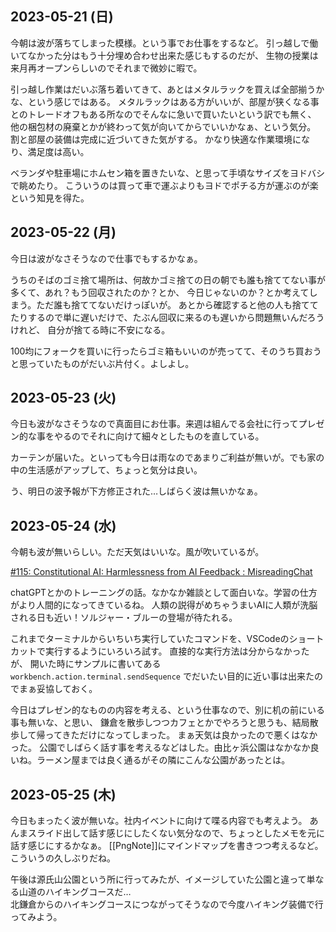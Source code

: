 ## 2023-05-21 (日)

今朝は波が落ちてしまった模様。という事でお仕事をするなど。
引っ越しで働いてなかった分はもう十分埋め合わせ出来た感じもするのだが、
生物の授業は来月再オープンらしいのでそれまで微妙に暇で。

引っ越し作業はだいぶ落ち着いてきて、あとはメタルラックを買えば全部揃うかな、という感じではある。
メタルラックはある方がいいが、部屋が狭くなる事とのトレードオフもある所なのでそんなに急いで買いたいという訳でも無く、
他の梱包材の廃棄とかが終わって気が向いてからでいいかなぁ、という気分。
割と部屋の装備は完成に近づいてきた気がする。
かなり快適な作業環境になり、満足度は高い。

ベランダや駐車場にホムセン箱を置きたいな、と思って手頃なサイズをヨドバシで眺めたり。
こういうのは買って車で運ぶよりもヨドでポチる方が運ぶのが楽という知見を得た。

## 2023-05-22 (月)

今日は波がなさそうなので仕事でもするかなぁ。

うちのそばのゴミ捨て場所は、何故かゴミ捨ての日の朝でも誰も捨ててない事が多くて、あれ？もう回収されたのか？とか、
今日じゃないのか？とか考えてしまう。ただ誰も捨ててないだけっぽいが。
あとから確認すると他の人も捨ててたりするので単に遅いだけで、たぶん回収に来るのも遅いから問題無いんだろうけれど、
自分が捨てる時に不安になる。

100均にフォークを買いに行ったらゴミ箱もいいのが売ってて、そのうち買おうと思っていたものがだいぶ片付く。よしよし。

## 2023-05-23 (火)

今日も波がなさそうなので真面目にお仕事。来週は組んでる会社に行ってプレゼン的な事をやるのでそれに向けて細々としたものを直している。

カーテンが届いた。といっても今日は雨なのであまりご利益が無いが。でも家の中の生活感がアップして、ちょっと気分は良い。

う、明日の波予報が下方修正された…しばらく波は無いかなぁ。

## 2023-05-24 (水)

今朝も波が無いらしい。ただ天気はいいな。風が吹いているが。

[#115: Constitutional AI: Harmlessness from AI Feedback : MisreadingChat](https://www.reddit.com/r/MisreadingChat/comments/13pb8cc/115_constitutional_ai_harmlessness_from_ai/)

chatGPTとかのトレーニングの話。なかなか雑談として面白いな。学習の仕方がより人間的になってきているね。
人類の説得がめちゃうまいAIに人類が洗脳される日も近い！ソルジャー・ブルーの登場が待たれる。

これまでターミナルからいちいち実行していたコマンドを、VSCodeのショートカットで実行するようにいろいろ試す。
直接的な実行方法は分からなかったが、 開いた時にサンプルに書いてある`workbench.action.terminal.sendSequence` でだいたい目的に近い事は出来たのでまぁ妥協しておく。

今日はプレゼン的なものの内容を考える、という仕事なので、別に机の前にいる事も無いな、と思い、
鎌倉を散歩しつつカフェとかでやろうと思うも、結局散歩して帰ってきただけになってしまった。
まぁ天気は良かったので悪くはなかった。
公園でしばらく話す事を考えるなどはした。由比ヶ浜公園はなかなか良いね。ラーメン屋までは良く通るがその隣にこんな公園があったとは。

## 2023-05-25 (木)

今日もまったく波が無いな。社内イベントに向けて喋る内容でも考えよう。
あんまスライド出して話す感じにしたくない気分なので、ちょっとしたメモを元に話す感じにするかなぁ。
[[PngNote]]にマインドマップを書きつつ考えるなど。
こういうの久しぶりだね。

午後は源氏山公園という所に行ってみたが、イメージしていた公園と違って単なる山道のハイキングコースだ…  
北鎌倉からのハイキングコースにつながってそうなので今度ハイキング装備で行ってみよう。